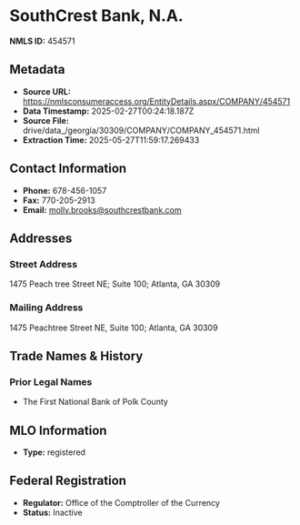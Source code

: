 # SouthCrest Bank, N.A.

**NMLS ID:** 454571

## Metadata
- **Source URL:** https://nmlsconsumeraccess.org/EntityDetails.aspx/COMPANY/454571
- **Data Timestamp:** 2025-02-27T00:24:18.187Z
- **Source File:** drive/data_/georgia/30309/COMPANY/COMPANY_454571.html
- **Extraction Time:** 2025-05-27T11:59:17.269433

## Contact Information
- **Phone:** 678-456-1057
- **Fax:** 770-205-2913
- **Email:** molly.brooks@southcrestbank.com

## Addresses
### Street Address
1475 Peach tree Street NE; Suite 100; Atlanta, GA 30309

### Mailing Address
1475 Peachtree Street NE, Suite 100; Atlanta, GA 30309

## Trade Names & History
### Prior Legal Names
- The First National Bank of Polk County

## MLO Information
- **Type:** registered

## Federal Registration
- **Regulator:** Office of the Comptroller of the Currency
- **Status:** Inactive
